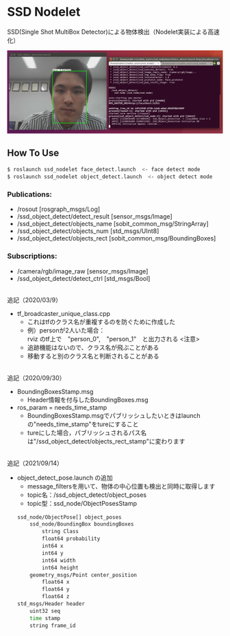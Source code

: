 # SSD Nodelet

SSD(Single Shot MultiBox Detector)による物体検出（Nodelet実装による高速化）


![Face Detect Result](doc/test.png)

## How To Use

```bash
$ roslaunch ssd_nodelet face_detect.launch  <- face detect mode
$ roslaunch ssd_nodelet object_detect.launch  <- object detect mode
```

### Publications:
 * /rosout [rosgraph_msgs/Log]
 * /ssd_object_detect/detect_result [sensor_msgs/Image]
 * /ssd_object_detect/objects_name [sobit_common_msg/StringArray]
 * /ssd_object_detect/objects_num [std_msgs/UInt8]
 * /ssd_object_detect/objects_rect [sobit_common_msg/BoundingBoxes]

### Subscriptions:
 * /camera/rgb/image_raw [sensor_msgs/Image]
 * /ssd_object_detect/detect_ctrl [std_msgs/Bool]

 <br>追記（2020/03/9）
 - tf_broadcaster_unique_class.cpp 
    - これはtfのクラス名が重複するのを防ぐために作成した
    - 例）personが2人いた場合： 
    <br>rviz のtf上で　"person_0",　"person_1"　と出力される
<注意>
    - 追跡機能はないので、クラス名が飛ぶことがある
    - 移動すると別のクラス名と判断されることがある

 <br>追記（2020/09/30）
 - BoundingBoxesStamp.msg
    - Header情報を付与したBoundingBoxes.msg
- ros_param = needs_time_stamp
    - BoundingBoxesStamp.msgでパブリッシュしたいときはlaunchの"needs_time_stamp"をtureにすること
    - tureにした場合，パブリッシュされるパス名は"/ssd_object_detect/objects_rect_stamp"に変わります

 <br>追記（2021/09/14）
 - object_detect_pose.launch の追加
    - message_filtersを用いて、物体の中心位置も検出と同時に取得します
    - topic名：/ssd_object_detect/object_poses
    - topic型：ssd_node/ObjectPosesStamp
    ```bash
    ssd_node/ObjectPose[] object_poses
        ssd_node/BoundingBox boundingBoxes
            string Class
            float64 probability
            int64 x
            int64 y
            int64 width
            int64 height
        geometry_msgs/Point center_position
            float64 x
            float64 y
            float64 z
    std_msgs/Header header
        uint32 seq
        time stamp
        string frame_id
    ```

